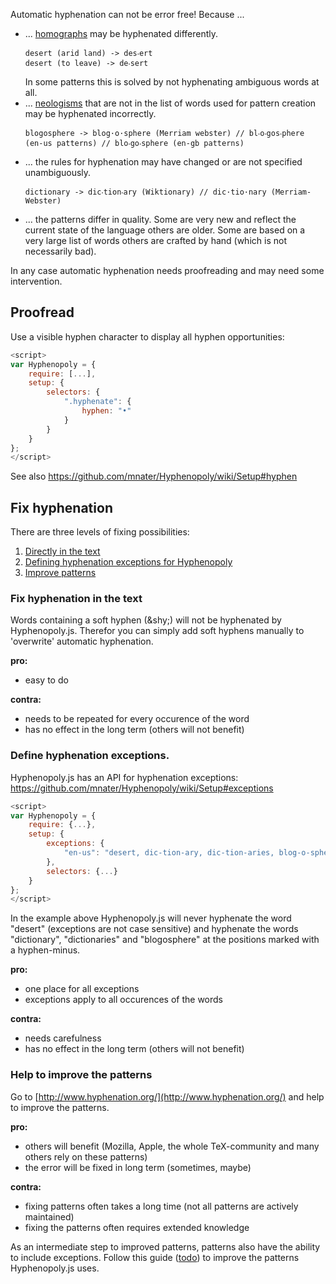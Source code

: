Automatic hyphenation can not be error free! Because ...
* ... [homographs](https://en.wikipedia.org/wiki/Homograph) may be hyphenated differently.
    ````
    desert (arid land) -> des‧ert
    desert (to leave) -> de‧sert
    ````
    In some patterns this is solved by not hyphenating ambiguous words at all.
* ... [neologisms](https://en.wikipedia.org/wiki/Neologism) that are not in the list of words used for pattern creation may be hyphenated incorrectly.
    ````
    blogosphere -> blog·o·sphere (Merriam webster) // bl‧o‧gos‧phere (en-us patterns) // blo‧go‧sphere (en-gb patterns)
    ````
* ... the rules for hyphenation may have changed or are not specified unambiguously.
    ````
    dictionary -> dic‧tion‧ary (Wiktionary) // dic·tio·nary (Merriam-Webster)
    ````
* ... the patterns differ in quality. Some are very new and reflect the current state of the language others are older. Some are based on a very large list of words others are crafted by hand (which is not necessarily bad).

In any case automatic hyphenation needs proofreading and may need some intervention.

## Proofread
Use a visible hyphen character to display all hyphen opportunities:
````javascript
<script>
var Hyphenopoly = {
    require: [...],
    setup: {
        selectors: {
            ".hyphenate": {
                hyphen: "•"
            }
        }
    }
};
</script>
````
See also https://github.com/mnater/Hyphenopoly/wiki/Setup#hyphen

## Fix hyphenation
There are three levels of fixing possibilities:
1. [Directly in the text](#fix-hyphenation-in-the-text)
2. [Defining hyphenation exceptions for Hyphenopoly](#define-hyphenation-exceptions)
3. [Improve patterns](#help-to-improve-the-patterns)

### Fix hyphenation in the text
Words containing a soft hyphen (\&shy;) will not be hyphenated by Hyphenopoly.js. Therefor you can simply add soft hyphens manually to 'overwrite' automatic hyphenation.

__pro:__
- easy to do

__contra:__
- needs to be repeated for every occurence of the word
- has no effect in the long term (others will not benefit)

### Define hyphenation exceptions.
Hyphenopoly.js has an API for hyphenation exceptions: https://github.com/mnater/Hyphenopoly/wiki/Setup#exceptions
````javascript
<script>
var Hyphenopoly = {
    require: {...},
    setup: {
        exceptions: {
            "en-us": "desert, dic-tion-ary, dic-tion-aries, blog-o-sphere" //language-specific exceptions
        },
        selectors: {...}
    }
};
</script>
````
In the example above Hyphenopoly.js will never hyphenate the word "desert" (exceptions are not case sensitive) and hyphenate the words "dictionary", "dictionaries" and "blogosphere" at the positions marked with a hyphen-minus.

__pro:__
- one place for all exceptions
- exceptions apply to all occurences of the words

__contra:__
- needs carefulness
- has no effect in the long term (others will not benefit)

### Help to improve the patterns
Go to [http://www.hyphenation.org/](http://www.hyphenation.org/) and help to improve the patterns.

__pro:__
- others will benefit (Mozilla, Apple, the whole TeX-community and many others rely on these patterns)
- the error will be fixed in long term (sometimes, maybe)

__contra:__
- fixing patterns often takes a long time (not all patterns are actively maintained)
- fixing the patterns often requires extended knowledge

As an intermediate step to improved patterns, patterns also have the ability to include exceptions. Follow this guide ([todo](todo)) to improve the patterns Hyphenopoly.js uses.